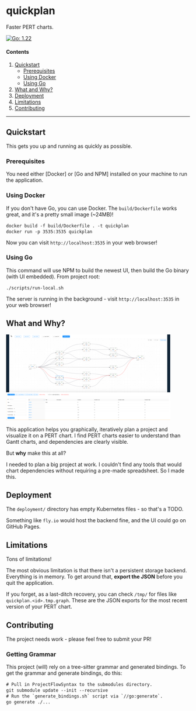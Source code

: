 # quickplan

Faster PERT charts.

[![Go: 1.22](https://img.shields.io/badge/Go-v1.22-blue.svg)](https://golang.org/dl/)

#### Contents

1. [Quickstart](#quickstart)
    * [Prerequisites](#prerequisites)
    * [Using Docker](#using-docker)
    * [Using Go](#using-go)
2. [What and Why?](#what-and-why)
3. [Deployment](#deployment)
4. [Limitations](#limitations)
5. [Contributing](#contributing)

---

## Quickstart

This gets you up and running as quickly as possible.

### Prerequisites

You need either [Docker] or [Go and NPM] installed on your machine to run the application.

### Using Docker

If you don't have Go, you can use Docker. The `build/Dockerfile` works great, and it's a pretty small image (~24MB)!

```shell
docker build -f build/Dockerfile . -t quickplan
docker run -p 3535:3535 quickplan
```

Now you can visit `http://localhost:3535` in your web browser!

### Using Go

This command will use NPM to build the newest UI, then build the Go binary (with UI embedded).
From project root:

```shell
./scripts/run-local.sh
```

The server is running in the background - visit `http://localhost:3535` in your web browser!

## What and Why?

[![screenshot](./docs/img/screenshot-sm.png)](./docs/img/screenshot.png)

This application helps you graphically, iteratively plan a project and visualize it on a PERT chart.
I find PERT charts easier to understand than Gantt charts, and dependencies are clearly visible.

But **why** make this at all?

I needed to plan a big project at work. I couldn't find any tools that would chart dependencies without requiring a pre-made spreadsheet. So I made this.

## Deployment

The `deployment/` directory has empty Kubernetes files - so that's a TODO.

Something like `fly.io` would host the backend fine, and the UI could go on GitHub Pages. 

## Limitations

Tons of limitations!

The most obvious limitation is that there isn't a persistent storage backend. Everything is in memory.
To get around that, **export the JSON** before you quit the application.

If you forget, as a last-ditch recovery, you can check `/tmp/` for files like `quickplan.<id>.tmp.graph`.
These are the JSON exports for the most recent version of your PERT chart.

## Contributing

The project needs work - please feel free to submit your PR!

### Getting Grammar

This project (will) rely on a tree-sitter grammar and generated bindings.
To get the grammar and generate bindings, do this:

```shell
# Pull in ProjectFlowSyntax to the submodules directory.
git submodule update --init --recursive
# Run the `generate_bindings.sh` script via `//go:generate`.
go generate ./...
```
